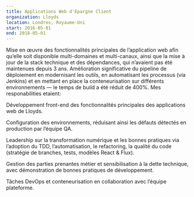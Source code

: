 ```yaml
---
title: Applications Web d'Epargne Client
organization: Lloyds
location: Londres, Royaume-Uni
start: 2016-05-01 
end: 2018-05-01
---
```


Mise en œuvre des fonctionnalités principales de l’application web afin qu’elle soit disponible multi-domaines et multi-canaux, ainsi que la mise à jour de la stack technique et des dépendances, qui n’avaient pas été maintenues depuis 3 ans.
Amélioration significative du pipeline de déploiement en modernisant les outils, en automatisant les processus (via Jenkins) et en mettant en place la conteneurisation sur différents environnements — le temps de build a été réduit de 400%. Mes responabilities etaient:

Développement front-end des fonctionnalités principales des applications web de Lloyds.

Configuration des environnements, réduisant ainsi les défauts détectés en production par l’équipe QA.

Leadership sur la transformation numérique et les bonnes pratiques via l’adoption du TDD, l’automatisation, le refactoring, la qualité du code (stratégie de branches, tests, modèles React & Flux).

Gestion des parties prenantes métier et sensibilisation à la dette technique, avec démonstration de bonnes pratiques de développement.

Tâches DevOps et conteneurisation en collaboration avec l’équipe plateforme.
